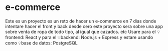# e-commerce
Este es un proyecto es un reto de hacer un e-commerce en 7 dias donde intentare hacer el front y back desde cero
este proyecto sera sobre una app sobre venta de ropa de todo tipo, al igual que cazados. etc
Usare para el 💡frontend: React y para el  💡backend: Node.js + Express  y estare usando como  💡base de datos: PostgreSQL
